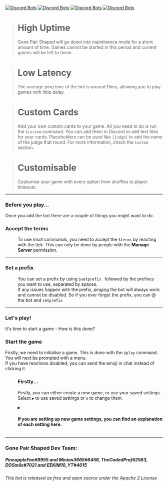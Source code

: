 [![Discord Bots](https://top.gg/api/widget/status/679361555732627476.svg?noavatar=true)](https://discord.gg/bPaNnxe)
[![Discord Bots](https://top.gg/api/widget/servers/679361555732627476.svg?noavatar=true)](https://discordapp.com/oauth2/authorize?client_id=679361555732627476&scope=bot&permissions=130048)
[![Discord Bots](https://top.gg/api/widget/upvotes/679361555732627476.svg?noavatar=true)](https://top.gg/bot/679361555732627476/vote)
[![Discord Bots](https://top.gg/api/widget/lib/679361555732627476.svg?noavatar=true)](https://discordpy.readthedocs.io/en/latest/)

> **High Uptime** 
> ====
> Gone Pair Shaped will go down into maintinance mode for a short amount of time. Games cannot be started in this period 
> and current games will be left to finish.


> **Low Latency** 
> ====
> The average ping time of the bot is around 15ms, allowing you to play games with little delay.


> **Custom Cards** 
> ====
> Add your own custom cards to your game. All you need to do is run the `$custom` command. You can add them in Discord or add text files for your cards. Placeholders can be used like `{judge}` to add the name of the judge that round. For more information, check the `Custom` section.


> **Customisable** 
> ====
> Customise your game with every option from shuffles to player timeouts.

<hr>

### Before you play...
Once you add the bot there are a couple of things you might want to do.

<dl>
  <dt><h3>Accept the terms</h3></dt>
  <dd>To use msot commands, you need to accept the <code>$terms</code> by reacting with the tick. This can only be done by people with the <b>Manage Server</b> permission.</dd>
  <hr>
  <dt><h3>Set a prefix</h3></dt>
  <dd>You can set a prefix by using <code>$setprefix </code> followed by the prefixes you want to use, separated by spaces.<br>
  If any issues happen with the prefix, pinging the bot will always work and cannot be disabled. So if you ever forget the prefix, you can @ the bot and <code>setprefix</code></dd>
</dl>

<hr>

### Let's play!
It's time to start a game - How is this done?

<dl>
  <dt>
    <h3>
      Start the game
    </h3>
    Firstly, we need to initialise a game. This is done with the <code>$play</code> command.<br>
    You will next be prompted with a menu.<br>
    If you have reactions disabled, you can send the emoji in chat instead of clicking it.
  </dt>
  <dd>
    <h3>
      Firstly...
    </h3>
    <p>
      Firstly, you can either create a new game, or use your saved settings.
      Select <code>▶️</code> to use saved settings or <code>⚙️</code> to change them.
    </p>
    <details>
      <summary>
        <h4>If you are setting up new game settings, you can find an explanation of each setting here. </h4>
      </summary>
      <code>▶️</code> - Play | Starts the game with the options you have inputted.<br>
      <code>🔁</code> - Maximum rounds | Sets the amount of rounds to end after.<br>
      <code>🏁</code> - Points to win | Sets the amount of points needed to win.<br>
      <code>🗃️</code> - Packs | Lets you select the packs you will use.<br>
      <hr><br>
      <b>Additional Categories</b>
      <br><br>
      <details>
        <summary><code>🃏</code> - Card settings</summary><br>
        <code>📝</code> - Sets the number of write your own cards in the deck.<br>
        <code>📁</code> - Sets the amount of the cards in your hand.<br>
        <code>➡️</code> - Sets the amount of times you can shuffle in the game.<br>
      </details>
      <br>
      <details>
        <summary><code>👨‍💻</code> - Player settings</summary><br>
        <code>👥</code> - Maximum players | Sets the maximun players in a game.<br>
        <code>🔳</code> - Blacklist | Sets the players which cannot join a game.<br>
        <code>🌗</code> - Use whilelist | Changes the blacklist into a blacklist.<br>
        <code>🗣️</code> - Anonymous mode | Hides the leaderboard and winner of each round.<br>
        <code>🧠</code> - Train bots | Enables or disables AI training in a game.<br>
      </details>
      <br>
      <details>
        <summary><code>⏰</code> - Timing settings</summary><br>
        <code>⏱️</code> - Judge time | The time the judge has to pick a winner.<br>
        <code>⏳</code> - Between round time | Sets the time to wait in between rounds.<br>
        <code>🕒</code> - Player time | Sets the time you have to pick a card.<br>
      </details>
      <br>
      <hr>
          <code>💾</code> - Saves your currently inputted settings if you have the <code>Manage Server</code>.<br>
          <code>⏹️</code> - Closes the menu.<br>
    </details>
  </dd>
</dl>

<hr>

### Gone Pair Shaped Dev Team:
##### *PineappleFan#9955 and Minion3665#6456, TheCodedProf#2583, DOSmile#7021 and EEKIM10_YT#4015*

*This bot is released as free and open source under the Apache 2 License*

